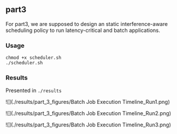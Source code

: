 ## part3

For part3, we are supposed to design an static interference-aware scheduling policy to run latency-critical and batch applications. 



### Usage

```shell
chmod +x scheduler.sh
./scheduler.sh
```

### Results

Presented in `./results`

![](./results/part_3_figures/Batch Job Execution Timeline_Run1.png)

![](./results/part_3_figures/Batch Job Execution Timeline_Run2.png)

![](./results/part_3_figures/Batch Job Execution Timeline_Run3.png)
